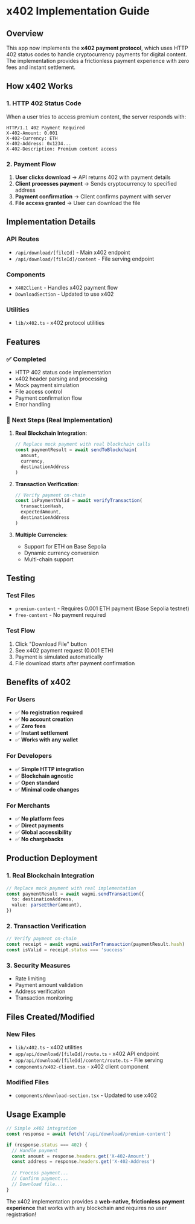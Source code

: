 # x402 Implementation Guide

## Overview
This app now implements the **x402 payment protocol**, which uses HTTP 402 status codes to handle cryptocurrency payments for digital content. The implementation provides a frictionless payment experience with zero fees and instant settlement.

## How x402 Works

### **1. HTTP 402 Status Code**
When a user tries to access premium content, the server responds with:
```http
HTTP/1.1 402 Payment Required
X-402-Amount: 0.001
X-402-Currency: ETH
X-402-Address: 0x1234...
X-402-Description: Premium content access
```

### **2. Payment Flow**
1. **User clicks download** → API returns 402 with payment details
2. **Client processes payment** → Sends cryptocurrency to specified address
3. **Payment confirmation** → Client confirms payment with server
4. **File access granted** → User can download the file

## Implementation Details

### **API Routes**
- `/api/download/[fileId]` - Main x402 endpoint
- `/api/download/[fileId]/content` - File serving endpoint

### **Components**
- `X402Client` - Handles x402 payment flow
- `DownloadSection` - Updated to use x402

### **Utilities**
- `lib/x402.ts` - x402 protocol utilities

## Features

### ✅ **Completed**
- HTTP 402 status code implementation
- x402 header parsing and processing
- Mock payment simulation
- File access control
- Payment confirmation flow
- Error handling

### 🔄 **Next Steps (Real Implementation)**
1. **Real Blockchain Integration**:
   ```typescript
   // Replace mock payment with real blockchain calls
   const paymentResult = await sendToBlockchain(
     amount,
     currency,
     destinationAddress
   )
   ```

2. **Transaction Verification**:
   ```typescript
   // Verify payment on-chain
   const isPaymentValid = await verifyTransaction(
     transactionHash,
     expectedAmount,
     destinationAddress
   )
   ```

3. **Multiple Currencies**:
   - Support for ETH on Base Sepolia
   - Dynamic currency conversion
   - Multi-chain support

## Testing

### **Test Files**
- `premium-content` - Requires 0.001 ETH payment (Base Sepolia testnet)
- `free-content` - No payment required

### **Test Flow**
1. Click "Download File" button
2. See x402 payment request (0.001 ETH)
3. Payment is simulated automatically
4. File download starts after payment confirmation

## Benefits of x402

### **For Users**
- ✅ **No registration required**
- ✅ **No account creation**
- ✅ **Zero fees**
- ✅ **Instant settlement**
- ✅ **Works with any wallet**

### **For Developers**
- ✅ **Simple HTTP integration**
- ✅ **Blockchain agnostic**
- ✅ **Open standard**
- ✅ **Minimal code changes**

### **For Merchants**
- ✅ **No platform fees**
- ✅ **Direct payments**
- ✅ **Global accessibility**
- ✅ **No chargebacks**

## Production Deployment

### **1. Real Blockchain Integration**
```typescript
// Replace mock payment with real implementation
const paymentResult = await wagmi.sendTransaction({
  to: destinationAddress,
  value: parseEther(amount),
})
```

### **2. Transaction Verification**
```typescript
// Verify payment on-chain
const receipt = await wagmi.waitForTransaction(paymentResult.hash)
const isValid = receipt.status === 'success'
```

### **3. Security Measures**
- Rate limiting
- Payment amount validation
- Address verification
- Transaction monitoring

## Files Created/Modified

### **New Files**
- `lib/x402.ts` - x402 utilities
- `app/api/download/[fileId]/route.ts` - x402 API endpoint
- `app/api/download/[fileId]/content/route.ts` - File serving
- `components/x402-client.tsx` - x402 client component

### **Modified Files**
- `components/download-section.tsx` - Updated to use x402

## Usage Example

```typescript
// Simple x402 integration
const response = await fetch('/api/download/premium-content')

if (response.status === 402) {
  // Handle payment
  const amount = response.headers.get('X-402-Amount')
  const address = response.headers.get('X-402-Address')
  
  // Process payment...
  // Confirm payment...
  // Download file...
}
```

The x402 implementation provides a **web-native, frictionless payment experience** that works with any blockchain and requires no user registration! 